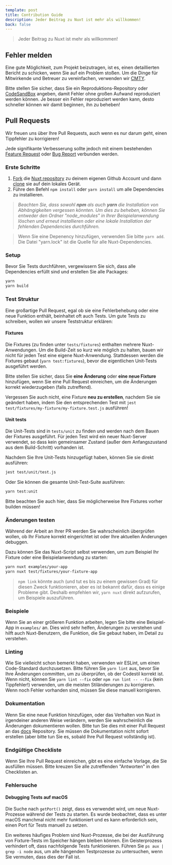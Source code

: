 ```yaml
---
template: post
title: Contribution Guide
description: Jeder Beitrag zu Nuxt ist mehr als willkommen!
back: false
---
```


> Jeder Beitrag zu Nuxt ist mehr als willkommen!

## Fehler melden

Eine gute Möglichkeit, zum Projekt beizutragen, ist es, einen detaillierten Bericht zu schicken, wenn Sie auf ein Problem stoßen. Um die Dinge für Mitwirkende und Betreuer zu vereinfachen, verwenden wir [CMTY](https://cmty.nuxtjs.org/).

Bitte stellen Sie sicher, dass Sie ein Reproduktions-Repository oder [CodeSandBox](https://template.nuxtjs.org/) angeben, damit Fehler ohne großen Aufwand reproduziert werden können. Je besser ein Fehler reproduziert werden kann, desto schneller können wir damit beginnen, ihn zu beheben!

## Pull Requests

Wir freuen uns über Ihre Pull Requests, auch wenn es nur darum geht, einen Tippfehler zu korrigieren!

Jede signifikante Verbesserung sollte jedoch mit einem bestehenden [Feature Request](https://feature.nuxtjs.org/) oder [Bug Report](https://bug.nuxtjs.org/) verbunden werden.

### Erste Schritte

1. [Fork](https://help.github.com/articles/fork-a-repo/) die [Nuxt repository](https://github.com/nuxt/nuxt.js) zu deinem eigenen Github Account und dann [clone](https://help.github.com/articles/cloning-a-repository/) sie auf dein lokales Gerät.
2. Führe den Befehl `npm install` oder `yarn install` um alle Dependencies zu installieren.

> _Beachten Sie, dass sowohl **npm** als auch **yarn** die Installation von Abhängigkeiten vergessen könnten. Um dies zu beheben, können Sie entweder den Ordner "node_modules" in Ihrer Beispielanwendung löschen und erneut installieren oder eine lokale Installation der fehlenden Dependencies durchführen._

> Wenn Sie eine Depenency hinzufügen, verwenden Sie bitte `yarn add`. Die Datei "yarn.lock" ist die Quelle für alle Nuxt-Dependencies.

### Setup

Bevor Sie Tests durchführen, vergewissern Sie sich, dass alle Dependencies erfüllt sind und erstellen Sie alle Packages:

```sh
yarn
yarn build
```

### Test Struktur

Eine großartige Pull Request, egal ob sie eine Fehlerbehebung oder eine neue Funktion enthält, beinhaltet oft auch Tests. Um gute Tests zu schreiben, wollen wir unsere Teststruktur erklären:

#### Fixtures

Die Fixtures (zu finden unter `tests/fixtures`) enthalten mehrere Nuxt-Anwendungen. Um die Build-Zeit so kurz wie möglich zu halten, bauen wir nicht für jeden Test eine eigene Nuxt-Anwendung. Stattdessen werden die Fixtures gebaut (`yarn test:fixtures`), bevor die eigentlichen Unit-Tests ausgeführt werden.

Bitte stellen Sie sicher, dass Sie **eine Änderung** oder **eine neue Fixture** hinzufügen, wenn Sie eine Pull Request einreichen, um die Änderungen korrekt wiederzugeben (falls zutreffend).

Vergessen Sie auch nicht, eine Fixture **neu zu erstellen**, nachdem Sie sie geändert haben, indem Sie den entsprechenden Test mit `jest test/fixtures/my-fixture/my-fixture.test.js` ausführen!

#### Unit tests

Die Unit-Tests sind in `tests/unit` zu finden und werden nach dem Bauen der Fixtures ausgeführt. Für jeden Test wird ein neuer Nuxt-Server verwendet, so dass kein gemeinsamer Zustand (außer dem Anfangszustand aus dem Build-Schritt) vorhanden ist.

Nachdem Sie Ihre Unit-Tests hinzugefügt haben, können Sie sie direkt ausführen:

```sh
jest test/unit/test.js
```

Oder Sie können die gesamte Unit-Test-Suite ausführen:

```sh
yarn test:unit
```

Bitte beachten Sie auch hier, dass Sie möglicherweise Ihre Fixtures vorher builden müssen!

### Änderungen testen

Während der Arbeit an Ihrer PR werden Sie wahrscheinlich überprüfen wollen, ob Ihr Fixture korrekt eingerichtet ist oder Ihre aktuellen Änderungen debuggen.

Dazu können Sie das Nuxt-Script selbst verwenden, um zum Beispiel Ihr Fixture oder eine Beispielanwendung zu starten:

```sh
yarn nuxt examples/your-app
yarn nuxt test/fixtures/your-fixture-app
```

> `npm link` könnte auch (und tut es bis zu einem gewissen Grad) für diesen Zweck funktionieren, aber es ist bekannt dafür, dass es einige Probleme gibt. Deshalb empfehlen wir, `yarn nuxt` direkt aufzurufen, um Beispiele auszuführen.

### Beispiele

Wenn Sie an einer größeren Funktion arbeiten, legen Sie bitte eine Beispiel-App in `examples/` an. Dies wird sehr helfen, Änderungen zu verstehen und hilft auch Nuxt-Benutzern, die Funktion, die Sie gebaut haben, im Detail zu verstehen.

### Linting

Wie Sie vielleicht schon bemerkt haben, verwenden wir ESLint, um einen Code-Standard durchzusetzen. Bitte führen Sie `yarn lint` aus, bevor Sie Ihre Änderungen committen, um zu überprüfen, ob der Codestil korrekt ist. Wenn nicht, können Sie `yarn lint --fix` oder `npm run lint -- --fix` (kein Tippfehler!) verwenden, um die meisten Stiländerungen zu korrigieren. Wenn noch Fehler vorhanden sind, müssen Sie diese manuell korrigieren.

### Dokumentation

Wenn Sie eine neue Funktion hinzufügen, oder das Verhalten von Nuxt in irgendeiner anderen Weise verändern, werden Sie wahrscheinlich die Änderungen dokumentieren wollen. Bitte tun Sie dies mit einer Pull Request an das [docs](https://github.com/nuxt/docs/pulls) Repository. Sie müssen die Dokumentation nicht sofort erstellen (aber bitte tun Sie es, sobald Ihre Pull Request vollständig ist).

### Endgültige Checkliste

Wenn Sie Ihre Pull Request einreichen, gibt es eine einfache Vorlage, die Sie ausfüllen müssen. Bitte kreuzen Sie alle zutreffenden "Antworten" in den Checklisten an.

### Fehlersuche

#### Debugging Tests auf macOS

Die Suche nach `getPort()` zeigt, dass es verwendet wird, um neue Nuxt-Prozesse während der Tests zu starten. Es wurde beobachtet, dass es unter macOS manchmal nicht mehr funktioniert und es kann erforderlich sein, einen Port für Tests manuell zu setzen.

Ein weiteres häufiges Problem sind Nuxt-Prozesse, die bei der Ausführung von Fixture-Tests im Speicher hängen bleiben können. Ein Geisterprozess verhindert oft, dass nachfolgende Tests funktionieren. Führen Sie `ps aux | grep -i node` aus, um alle hängenden Testprozesse zu untersuchen, wenn Sie vermuten, dass dies der Fall ist.